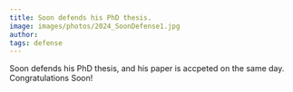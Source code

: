 ```yaml
---
title: Soon defends his PhD thesis.
image: images/photos/2024_SoonDefense1.jpg
author:
tags: defense
---
```


Soon defends his PhD thesis, and his paper is accpeted on the same day. Congratulations Soon! 